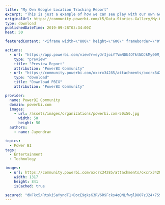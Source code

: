 ```yaml
---
title: "My Own Google Location Tracking Report"
excerpt: "This is just a example of how we can see play with our own Google location tracking Data with PowerBI. These report is developed using my own data"
originalUrl: https://community.powerbi.com/t5/Data-Stories-Gallery/My-Own-Google-Location-Tracking-Report/m-p/804808
type: download
publishedDateTime: 2019-09-28T03:34:00Z
heat: 50

featuredContent: "<iframe width=\"800\" height=\"600\" frameborder=\"0\" src=\"https://app.powerbi.com/view?r=eyJrIjoiYTVmNDU4OTktNDJkMy00MjllLTlhMWYtZmZlNzUzOTIzOWM0IiwidCI6IjRiMWU0OWY4LTFmMjktNGE3Ny1iMTExLTRmNWJjMmI5M2NkOCJ9\"></iframe>"

actions:
  - url: "https://app.powerbi.com/view?r=eyJrIjoiYTVmNDU4OTktNDJkMy00MjllLTlhMWYtZmZlNzUzOTIzOWM0IiwidCI6IjRiMWU0OWY4LTFmMjktNGE3Ny1iMTExLTRmNWJjMmI5M2NkOCJ9"
    type: "preview"
    title: "Preview Report"
    attribution: "PowerBI Community"
  - url: "https://community.powerbi.com/oxcrx34285/attachments/oxcrx34285/DataStoriesGallery/3039/2/My%20Location%20Report.pbix"
    type: "download"
    title: "Download PBIX"
    attribution: "PowerBI Community"

provider:
  name: PowerBI Community
  domain: powerbi.com
  images:
    - url: /assets/images/organizations/powerbi.com-50x50.jpg
      width: 50
      height: 50
  authors:
    - name: Jayendran

topics:
  - Power BI
tags:
  - Entertainment
  - Technology

images:
  - url: https://community.powerbi.com/oxcrx34285/attachments/oxcrx34285/DataStoriesGallery/3039/1/GoogleLocationTracking.png
    width: 1317
    height: 841
    isCached: true

secured: "dNFkc5/RtskiSaYyndF1+DocE9gksK3RV6R9Fcks4qQNLfwglD8O7zJ24+7SS7z7rQ3al7FfsCwPz+LNcG1+PD7TB3huYSITJtV52rSoGkJsplm5ZLl+i5KTzv7kMUPjqlypV5G+EG17sOjqZTYu23ALd5Mbq5CRH9E1d4yW9btbz7aZ6fjBUAGyc1nRKjS9rapXJJwcXOboKpd8nVB3B1TXPGsr19dnAi2vITsapCxdpjExn8AHpZe53V4OrDwAkxLroJksby3h7MdK+LsP6yOYcTwfKXGdHnkA6fsFqFPLyjhdxxsS4/1GtegVCJzgAsGAEu5JND2SI4iXWLIXoNVs4K+yg21whdq8aswH6LFKirldOVX+C/Iiezb7OGcJEz1dwVcippzh1hPilAie5A==;Z5E792eC+EJsbhXNPCMwMw=="
---
```


